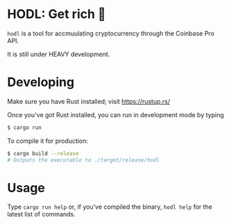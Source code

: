 # HODL: Get rich 🐢

`hodl` is a tool for accmuulating cryptocurrency through the Coinbase Pro API.

It is still under HEAVY development.

# Developing
Make sure you have Rust installed; visit https://rustup.rs/

Once you've got Rust installed, you can run in development mode by typing

```bash
$ cargo run
```

To compile it for production:

```bash
$ cargo build --release
# Outputs the executable to ./target/release/hodl
```

# Usage
Type `cargo run help` or, if you've compiled the binary, `hodl help` for the latest list of commands.
